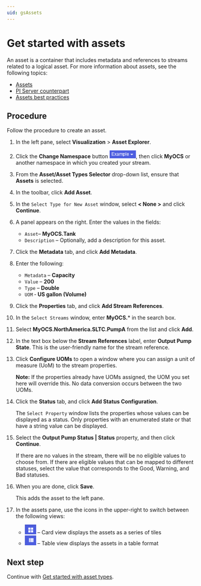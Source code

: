 ```yaml
---
uid: gsAssets
---
```

# Get started with assets

An asset is a container that includes metadata and references to streams related to a logical asset. For more information about assets, see the following topics:

- [Assets](xref:ccAssets)
- [PI Server counterpart](xref:ccAssets#pi-server-counterpart)
- [Assets best practices](xref:ccAssets#assets-best-practices)

## Procedure

Follow the procedure to create an asset.

1. In the left pane, select **Visualization** > **Asset Explorer**.

1. Click the **Change Namespace** button ![Namespace button](images/namespace-btn.png), then click **MyOCS** or another namespace in which you created your stream. 

1. From the  **Asset/Asset Types Selector** drop-down list, ensure that **Assets** is selected.

1. In the toolbar, click **Add Asset**. 

1. In the `Select Type for New Asset` window, select **< None >** and click **Continue**.

1. A panel appears on the right. Enter the values in the fields:
   - `Asset`&ndash; **MyOCS.Tank**
   - `Description` &ndash; Optionally, add a description for this asset.
   
1. Click the **Metadata** tab, and click **Add Metadata**.

1. Enter the following:

   - `Metadata` &ndash; **Capacity**
   - `Value` &ndash; **200**
   - `Type` &ndash; **Double**
   - `UOM` &dash; **US gallon (Volume)**

1. Click the **Properties** tab, and click **Add Stream References**.

1. In the `Select Streams` window, enter **MyOCS.*** in the search box.

1. Select **MyOCS.NorthAmerica.SLTC.PumpA** from the list and click **Add**.

1. In the text box below the **Stream References** label, enter **Output Pump State**.  This is the user-friendly name for the stream reference.

1. Click **Configure UOMs** to open a window where you can assign a unit of measure (UoM) to the stream properties.  

   **Note:** If the properties already have UOMs assigned, the UOM you set here will override this. No data conversion occurs between the two UOMs.
   
1. Click the **Status** tab, and click **Add Status Configuration**.

   The `Select Property` window lists the properties whose values can be displayed as a status. Only properties with an enumerated state or that have a string value can be displayed.
   
1. Select the **Output Pump Status | Status** property, and then click **Continue**. 

   If there are no values in the stream, there will be no eligible values to choose from. If there are eligible values that can be mapped to different statuses, select the value that corresponds to the Good, Warning, and Bad statuses. 

1. When you are done, click **Save**. 

   This adds the asset to the left pane.

1. In the assets pane, use the icons in the upper-right to switch between the following views:

   - ![Card view](images/card-view.png) &ndash; Card view displays the assets as a series of tiles 
   - ![Table view](images/table-view.png) &ndash; Table view displays the assets in a table format 

## Next step

Continue with [Get started with asset types](xref:gsAssetTypes).
